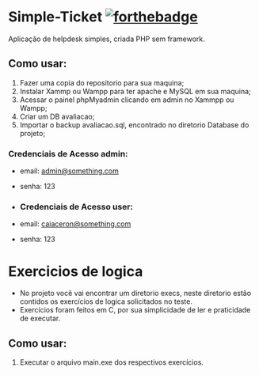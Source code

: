 # Simple-Ticket [![forthebadge](https://forthebadge.com/images/badges/works-on-my-machine.svg)](https://forthebadge.com)
Aplicação de helpdesk simples, criada PHP sem framework.

## Como usar:
1. Fazer uma copia do repositorio para sua maquina;
2. Instalar Xammp ou Wampp para ter apache e MySQL em sua maquina;
3. Acessar o painel phpMyadmin clicando em admin no Xammpp ou Wampp;
4. Criar um DB avaliacao;
5. Importar o backup avaliacao.sql, encontrado no diretorio Database do projeto;

### Credenciais de Acesso admin:
- email: admin@something.com
- senha: 123

- ### Credenciais de Acesso user:
- email: caiaceron@something.com
- senha: 123

# Exercicios de logica

- No projeto você vai encontrar um diretorio execs, neste diretorio estão contidos os exercícios de logica solicitados no teste.
- Exercícios foram feitos em C, por sua simplicidade de ler e praticidade de executar.

## Como usar:
1. Executar o arquivo main.exe dos respectivos exercícios.
